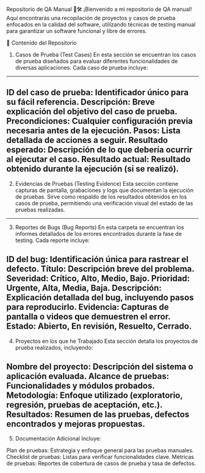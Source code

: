 Repositorio de QA Manual 🧪🛠️
¡Bienvenido a mi repositorio de QA manual! Aquí encontrarás una recopilación de proyectos y casos de prueba enfocados en la calidad del software, utilizando técnicas de testing manual para garantizar un software funcional y libre de errores.

📑 Contenido del Repositorio
1. Casos de Prueba (Test Cases)
En esta sección se encuentran los casos de prueba diseñados para evaluar diferentes funcionalidades de diversas aplicaciones. Cada caso de prueba incluye:
----------------------------------------------
ID del caso de prueba: Identificador único para su fácil referencia.
Descripción: Breve explicación del objetivo del caso de prueba.
Precondiciones: Cualquier configuración previa necesaria antes de la ejecución.
Pasos: Lista detallada de acciones a seguir.
Resultado esperado: Descripción de lo que debería ocurrir al ejecutar el caso.
Resultado actual: Resultado obtenido durante la ejecución (si se realizó).
-----------------------------------------------
2. Evidencias de Pruebas (Testing Evidence)
Esta sección contiene capturas de pantalla, grabaciones y logs que documentan la ejecución de pruebas. Sirve como respaldo de los resultados obtenidos en los casos de prueba, permitiendo una verificación visual del estado de las pruebas realizadas.
-----------------------------------------------
3. Reportes de Bugs (Bug Reports)
En esta carpeta se encuentran los informes detallados de los errores encontrados durante la fase de testing. Cada reporte incluye:

ID del bug: Identificación única para rastrear el defecto.
Título: Descripción breve del problema.
Severidad: Crítico, Alto, Medio, Bajo.
Prioridad: Urgente, Alta, Media, Baja.
Descripción: Explicación detallada del bug, incluyendo pasos para reproducirlo.
Evidencia: Capturas de pantalla o videos que demuestren el error.
Estado: Abierto, En revisión, Resuelto, Cerrado.
-----------------------------------------------
4. Proyectos en los que he Trabajado
Esta sección detalla los proyectos de prueba realizados, incluyendo:

Nombre del proyecto: Descripción del sistema o aplicación evaluada.
Alcance de pruebas: Funcionalidades y módulos probados.
Metodología: Enfoque utilizado (exploratorio, regresión, pruebas de aceptación, etc.).
Resultados: Resumen de las pruebas, defectos encontrados y mejoras propuestas.
-----------------------------------------------

5. Documentación Adicional
Incluye:

Plan de pruebas: Estrategia y enfoque general para las pruebas manuales.
Checklist de pruebas: Listas para verificar funcionalidades clave.
Métricas de pruebas: Reportes de cobertura de casos de prueba y tasa de defectos.

